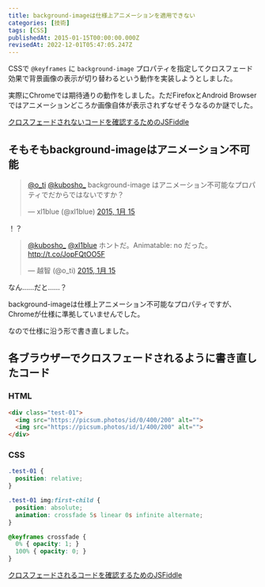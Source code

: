 ```yaml
---
title: background-imageは仕様上アニメーションを適用できない
categories: [技術]
tags: [CSS]
publishedAt: 2015-01-15T00:00:00.000Z
revisedAt: 2022-12-01T05:47:05.247Z
---
```


CSSで `@keyframes` に `background-image` プロパティを指定してクロスフェード効果で背景画像の表示が切り替わるという動作を実装しようとしました。

実際にChromeでは期待通りの動作をしました。ただFirefoxとAndroid Browserではアニメーションどころか画像自体が表示されずなぜそうなるのか謎でした。

[クロスフェードされないコードを確認するためのJSFiddle](http://jsfiddle.net/csmt3fyn/3/)

## そもそもbackground-imageはアニメーション不可能

<blockquote class="twitter-tweet" lang="ja"><p><a href="https://twitter.com/o_ti">@o_ti</a> <a href="https://twitter.com/kubosho_">@kubosho_</a> background-image はアニメーション不可能なプロパティでだからではないですか？</p>&mdash; xl1blue (@xl1blue) <a href="https://twitter.com/xl1blue/status/555695483037822977">2015, 1月 15</a></blockquote>

！？

<blockquote class="twitter-tweet" lang="ja"><p><a href="https://twitter.com/kubosho_">@kubosho_</a> <a href="https://twitter.com/xl1blue">@xl1blue</a> ホントだ。Animatable: no だった。<a href="http://t.co/JopFQtOO5F">http://t.co/JopFQtOO5F</a></p>&mdash; 越智 (@o_ti) <a href="https://twitter.com/o_ti/status/555696632675594240">2015, 1月 15</a></blockquote>

なん……だと……？

background-imageは仕様上アニメーション不可能なプロパティですが、Chromeが仕様に準拠していませんでした。

なので仕様に沿う形で書き直しました。

## 各ブラウザーでクロスフェードされるように書き直したコード

### HTML

```html
<div class="test-01">
  <img src="https://picsum.photos/id/0/400/200" alt="">
  <img src="https://picsum.photos/id/1/400/200" alt="">
</div>
```

### CSS

```css
.test-01 {
  position: relative;
}

.test-01 img:first-child {
  position: absolute;
  animation: crossfade 5s linear 0s infinite alternate;
}

@keyframes crossfade {
  0% { opacity: 1; }
  100% { opacity: 0; }
}
```

[クロスフェードされるコードを確認するためのJSFiddle](http://jsfiddle.net/ts2qu35b/20/)

